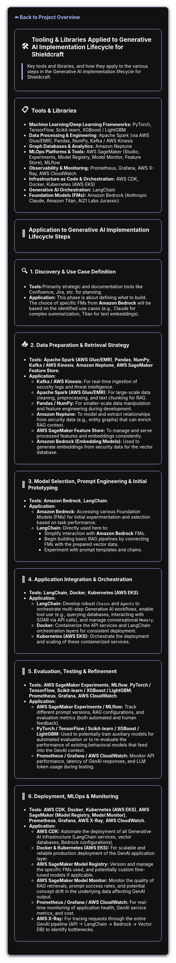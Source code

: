 <section style="border:1px solid #a5b4fc; border-radius:10px; margin:1.5em 0; box-shadow:0 2px 8px #222; padding:1.5em; background:#111; color:#fff;">
<div style="margin-bottom:1.5em;">
  <a href="../../README.md" style="color:#a5b4fc; font-weight:bold; text-decoration:none; font-size:1.1em;">⬅️ Back to Project Overview</a>
</div>

<section style="border:1px solid #a5b4fc; border-radius:10px; margin:1.5em 0; box-shadow:0 2px 8px #222; padding:1.5em; background:#111; color:#fff;">
<h2 style="margin-top:0;display:flex;align-items:center;font-size:1.35em;gap:0.5em;">
  <span style="font-size:1.2em;">🛠️</span> Tooling & Libraries Applied to Generative AI Implementation Lifecycle for Shieldcraft
</h2>
<div style="border-left:4px solid #a5b4fc; padding-left:1em; margin-bottom:1em;">
Key tools and libraries, and how they apply to the various steps in the Generative AI implementation lifecycle for Shieldcraft.
</div>
</section>

<section style="border:1px solid #a5b4fc; border-radius:10px; margin:1.5em 0; box-shadow:0 2px 8px #222; padding:1.5em; background:#111; color:#fff;">
<h3 style="margin-top:0;display:flex;align-items:center;font-size:1.25em;gap:0.5em;">
  <span style="font-size:1.2em;">📋</span>Tools & Libraries
</h3>
<ul style="margin-bottom:0.5em;">
  <li><b>Machine Learning/Deep Learning Frameworks:</b> PyTorch, TensorFlow, Scikit-learn, XGBoost / LightGBM</li>
  <li><b>Data Processing & Engineering:</b> Apache Spark (via AWS Glue/EMR), Pandas, NumPy, Kafka / AWS Kinesis</li>
  <li><b>Graph Databases & Analytics:</b> Amazon Neptune</li>
  <li><b>MLOps Platforms & Tools:</b> AWS SageMaker (Studio, Experiments, Model Registry, Model Monitor, Feature Store), MLflow</li>
  <li><b>Observability & Monitoring:</b> Prometheus, Grafana, AWS X-Ray, AWS CloudWatch</li>
  <li><b>Infrastructure as Code & Orchestration:</b> AWS CDK, Docker, Kubernetes (AWS EKS)</li>
  <li><b>Generative AI Orchestration:</b> LangChain</li>
  <li><b>Foundation Models (FMs):</b> Amazon Bedrock (Anthropic Claude, Amazon Titan, AI21 Labs Jurassic)</li>
</ul>
</section>

<section style="border:1px solid #a5b4fc; border-radius:10px; margin:1.5em 0; box-shadow:0 2px 8px #222; padding:1.5em; background:#111; color:#fff;">
<h3 style="margin-top:0;display:flex;align-items:center;font-size:1.25em;gap:0.5em;">
  <span style="font-size:1.2em;">🔗</span> Application to Generative AI Implementation Lifecycle Steps
</h3>
</section>

<section style="border:1px solid #a5b4fc; border-radius:10px; margin:1.5em 0; box-shadow:0 2px 8px #222; padding:1.5em; background:#111; color:#fff;">
<h4 style="margin-top:0;display:flex;align-items:center;font-size:1.15em;gap:0.5em;">
  <span style="font-size:1.2em;">🔍</span> 1. Discovery & Use Case Definition
</h4>
<ul style="margin-bottom:0.5em;">
  <li><b>Tools:</b>Primarily strategic and documentation tools like Confluence, Jira, etc. for planning.</li>
  <li><b>Application:</b> This phase is about defining <em>what</em> to build. The choice of specific FMs from <b>Amazon Bedrock</b> will be based on the identified use cases (e.g., Claude for complex summarization, Titan for text embeddings).</li>
</ul>
</section>

<section style="border:1px solid #a5b4fc; border-radius:10px; margin:1.5em 0; box-shadow:0 2px 8px #222; padding:1.5em; background:#111; color:#fff;">
<h4 style="margin-top:0;display:flex;align-items:center;font-size:1.15em;gap:0.5em;">
  <span style="font-size:1.2em;">📥</span> 2. Data Preparation & Retrieval Strategy
</h4>
<ul style="margin-bottom:0.5em;">
  <li><b>Tools:</b> <b>Apache Spark (AWS Glue/EMR)</b>, <b>Pandas</b>, <b>NumPy</b>, <b>Kafka / AWS Kinesis</b>, <b>Amazon Neptune</b>, <b>AWS SageMaker Feature Store</b>.</li>
  <li><b>Application:</b>
    <ul>
      <li><b>Kafka / AWS Kinesis:</b> For real-time ingestion of security logs and threat intelligence.</li>
      <li><b>Apache Spark (AWS Glue/EMR):</b> For large-scale data cleaning, preprocessing, and text chunking for RAG.</li>
      <li><b>Pandas / NumPy:</b> For smaller-scale data manipulation and feature engineering during development.</li>
      <li><b>Amazon Neptune:</b> To model and extract relationships from security data (e.g., entity graphs) that can enrich RAG context.</li>
      <li><b>AWS SageMaker Feature Store:</b> To manage and serve processed features and embeddings consistently.</li>
      <li><b>Amazon Bedrock (Embedding Models):</b> Used to generate embeddings from security data for the vector database.</li>
    </ul>
  </li>
</ul>
</section>

<section style="border:1px solid #a5b4fc; border-radius:10px; margin:1.5em 0; box-shadow:0 2px 8px #222; padding:1.5em; background:#111; color:#fff;">
<h4 style="margin-top:0;display:flex;align-items:center;font-size:1.15em;gap:0.5em;">
  <span style="font-size:1.2em;">🧠</span> 3. Model Selection, Prompt Engineering & Initial Prototyping
</h4>
<ul style="margin-bottom:0.5em;">
  <li><b>Tools:</b> <b>Amazon Bedrock</b>, <b>LangChain</b>.</li>
  <li><b>Application:</b>
    <ul>
      <li><b>Amazon Bedrock:</b> Accessing various Foundation Models (FMs) for initial experimentation and selection based on task performance.</li>
      <li><b>LangChain:</b> Directly used here to:
        <ul>
          <li>Simplify interaction with <b>Amazon Bedrock</b> FMs.</li>
          <li>Begin building basic RAG pipelines by connecting FMs with the prepared vector data.</li>
          <li>Experiment with prompt templates and chains.</li>
        </ul>
      </li>
    </ul>
  </li>
</ul>
</section>

<section style="border:1px solid #a5b4fc; border-radius:10px; margin:1.5em 0; box-shadow:0 2px 8px #222; padding:1.5em; background:#111; color:#fff;">
<h4 style="margin-top:0;display:flex;align-items:center;font-size:1.15em;gap:0.5em;">
  <span style="font-size:1.2em;">🔗</span> 4. Application Integration & Orchestration
</h4>
<ul style="margin-bottom:0.5em;">
  <li><b>Tools:</b> <b>LangChain</b>, <b>Docker</b>, <b>Kubernetes (AWS EKS)</b>.</li>
  <li><b>Application:</b>
    <ul>
      <li><b>LangChain:</b> Develop robust <code>Chains</code> and <code>Agents</code> to orchestrate multi-step Generative AI workflows, enable tool use (e.g., querying databases, interacting with SOAR via API calls), and manage conversational <code>Memory</code>.</li>
      <li><b>Docker:</b> Containerize the API services and LangChain orchestration layers for consistent deployment.</li>
      <li><b>Kubernetes (AWS EKS):</b> Orchestrate the deployment and scaling of these containerized services.</li>
    </ul>
  </li>
</ul>
</section>

<section style="border:1px solid #a5b4fc; border-radius:10px; margin:1.5em 0; box-shadow:0 2px 8px #222; padding:1.5em; background:#111; color:#fff;">
<h4 style="margin-top:0;display:flex;align-items:center;font-size:1.15em;gap:0.5em;">
  <span style="font-size:1.2em;">🧪</span> 5. Evaluation, Testing & Refinement
</h4>
<ul style="margin-bottom:0.5em;">
  <li><b>Tools:</b> <b>AWS SageMaker Experiments</b>, <b>MLflow</b>, <b>PyTorch / TensorFlow</b>, <b>Scikit-learn / XGBoost / LightGBM</b>, <b>Prometheus</b>, <b>Grafana</b>, <b>AWS CloudWatch</b>.</li>
  <li><b>Application:</b>
    <ul>
      <li><b>AWS SageMaker Experiments / MLflow:</b> Track different prompt versions, RAG configurations, and evaluation metrics (both automated and human feedback).</li>
      <li><b>PyTorch / TensorFlow / Scikit-learn / XGBoost / LightGBM:</b> Used to potentially train auxiliary models for automated evaluation or to re-evaluate the performance of existing behavioral models that feed into the GenAI context.</li>
      <li><b>Prometheus / Grafana / AWS CloudWatch:</b> Monitor API performance, latency of GenAI responses, and LLM token usage during testing.</li>
    </ul>
  </li>
</ul>
</section>

<section style="border:1px solid #a5b4fc; border-radius:10px; margin:1.5em 0; box-shadow:0 2px 8px #222; padding:1.5em; background:#111; color:#fff;">
<h4 style="margin-top:0;display:flex;align-items:center;font-size:1.15em;gap:0.5em;">
  <span style="font-size:1.2em;">🚀</span> 6. Deployment, MLOps & Monitoring
</h4>
<ul style="margin-bottom:0.5em;">
  <li><b>Tools:</b> <b>AWS CDK</b>, <b>Docker</b>, <b>Kubernetes (AWS EKS)</b>, <b>AWS SageMaker (Model Registry, Model Monitor)</b>, <b>Prometheus</b>, <b>Grafana</b>, <b>AWS X-Ray</b>, <b>AWS CloudWatch</b>.</li>
  <li><b>Application:</b>
    <ul>
      <li><b>AWS CDK:</b> Automate the deployment of all Generative AI infrastructure (LangChain services, vector databases, Bedrock configurations).</li>
      <li><b>Docker & Kubernetes (AWS EKS):</b> For scalable and reliable production deployment of the GenAI application layer.</li>
      <li><b>AWS SageMaker Model Registry:</b> Version and manage the specific FMs used, and potentially custom fine-tuned models if applicable.</li>
      <li><b>AWS SageMaker Model Monitor:</b> Monitor the quality of RAG retrievals, prompt success rates, and potential concept drift in the underlying data affecting GenAI output.</li>
      <li><b>Prometheus / Grafana / AWS CloudWatch:</b> For real-time monitoring of application health, GenAI service metrics, and cost.</li>
      <li><b>AWS X-Ray:</b> For tracing requests through the entire GenAI pipeline (API -> LangChain -> Bedrock -> Vector DB) to identify bottlenecks.</li>
    </ul>
  </li>
</ul>
</section>
